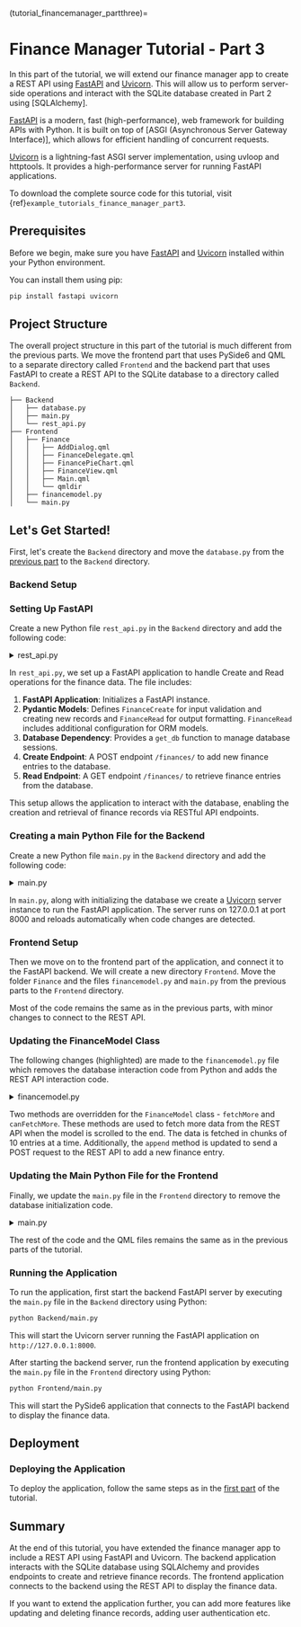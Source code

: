 (tutorial_financemanager_partthree)=

# Finance Manager Tutorial - Part 3

In this part of the tutorial, we will extend our finance manager app to create a REST API using
[FastAPI] and [Uvicorn]. This will allow us to perform server-side operations and interact with the
SQLite database created in Part 2 using [SQLAlchemy].

[FastAPI] is a modern, fast (high-performance), web framework for building APIs with Python.
It is built on top of [ASGI (Asynchronous Server Gateway Interface)], which allows for efficient
handling of concurrent requests.

[Uvicorn] is a lightning-fast ASGI server implementation, using uvloop and httptools. It provides
a high-performance server for running FastAPI applications.


To download the complete source code for this tutorial, visit
{ref}`example_tutorials_finance_manager_part3`.

## Prerequisites

Before we begin, make sure you have [FastAPI] and [Uvicorn] installed within your
Python environment.

You can install them using pip:

```bash
pip install fastapi uvicorn
```

## Project Structure

The overall project structure in this part of the tutorial is much different from the previous
parts. We move the frontend part that uses PySide6 and QML to a separate directory called `Frontend`
and the backend part that uses FastAPI to create a REST API to the SQLite database to a directory
called `Backend`.

```
├── Backend
│   ├── database.py
│   ├── main.py
│   └── rest_api.py
├── Frontend
│   ├── Finance
│   │   ├── AddDialog.qml
│   │   ├── FinanceDelegate.qml
│   │   ├── FinancePieChart.qml
│   │   ├── FinanceView.qml
│   │   ├── Main.qml
│   │   └── qmldir
│   ├── financemodel.py
│   └── main.py
```

## Let's Get Started!

First, let's create the `Backend` directory and move the `database.py` from the
[previous part](tutorial_financemanager_parttwo) to the `Backend` directory.

### Backend Setup

### Setting Up FastAPI

Create a new Python file `rest_api.py` in the `Backend` directory and add the following code:

<details>
<summary class="prominent-summary">rest_api.py</summary>

```{literalinclude} ../../../../../../../../../examples/tutorials/finance_manager/part3/Backend/rest_api.py
---
language: python
caption: rest_api.py
linenos: true
---
```
</details>

In `rest_api.py`, we set up a FastAPI application to handle Create and Read operations for the
finance data. The file includes:

1. **FastAPI Application**: Initializes a FastAPI instance.
2. **Pydantic Models**: Defines `FinanceCreate` for input validation and creating new records
and `FinanceRead` for output formatting. `FinanceRead` includes additional configuration for
ORM models.
3. **Database Dependency**: Provides a `get_db` function to manage database sessions.
4. **Create Endpoint**: A POST endpoint `/finances/` to add new finance entries to the database.
5. **Read Endpoint**: A GET endpoint `/finances/` to retrieve finance entries from the database.

This setup allows the application to interact with the database, enabling the creation and retrieval
of finance records via RESTful API endpoints.

### Creating a main Python File for the Backend

Create a new Python file `main.py` in the `Backend` directory and add the following code:

<details>
<summary class="prominent-summary">main.py</summary>

```{literalinclude} ../../../../../../../../../examples/tutorials/finance_manager/part3/Backend/main.py
---
language: python
caption: main.py
linenos: true
---
```
</details>

In `main.py`, along with initializing the database we create a [Uvicorn] server instance to run the
FastAPI application. The server runs on 127.0.0.1 at port 8000 and reloads automatically when code
changes are detected.

### Frontend Setup

Then we move on to the frontend part of the application, and connect it to the FastAPI backend.
We will create a new directory `Frontend`. Move the folder `Finance` and the files `financemodel.py`
and `main.py` from the previous parts to the `Frontend` directory.

Most of the code remains the same as in the previous parts, with minor changes to connect to the
REST API.

### Updating the FinanceModel Class

The following changes (highlighted) are made to the `financemodel.py` file which removes
the database interaction code from Python and adds the REST API interaction code.

<details>
<summary class="prominent-summary">financemodel.py</summary>

```{literalinclude} ../../../../../../../../../examples/tutorials/finance_manager/part3/Frontend/financemodel.py
---
language: python
caption: financemodel.py
linenos: true
emphasize-lines: 39-61, 104-114
---
```
</details>

Two methods are overridden for the `FinanceModel` class - `fetchMore` and `canFetchMore`. These
methods are used to fetch more data from the REST API when the model is scrolled to the end. The data
is fetched in chunks of 10 entries at a time. Additionally, the `append` method is updated to send a
POST request to the REST API to add a new finance entry.

### Updating the Main Python File for the Frontend

Finally, we update the `main.py` file in the `Frontend` directory to remove the database
initialization code.

<details>
<summary class="prominent-summary">main.py</summary>

```{literalinclude} ../../../../../../../../../examples/tutorials/finance_manager/part3/Frontend/main.py
---
language: python
caption: main.py
linenos: true
---
```
</details>

The rest of the code and the QML files remains the same as in the previous parts of the tutorial.

### Running the Application

To run the application, first start the backend FastAPI server by executing the `main.py` file in
the `Backend` directory using Python:

```bash
python Backend/main.py
```

This will start the Uvicorn server running the FastAPI application on `http://127.0.0.1:8000`.

After starting the backend server, run the frontend application by executing the `main.py` file in
the `Frontend` directory using Python:

```bash
python Frontend/main.py
```

This will start the PySide6 application that connects to the FastAPI backend to display the finance
data.

## Deployment

### Deploying the Application

To deploy the application, follow the same steps as in the
[first part](tutorial_financemanager_partone) of the tutorial.

## Summary

At the end of this tutorial, you have extended the finance manager app to include a REST API using
FastAPI and Uvicorn. The backend application interacts with the SQLite database using SQLAlchemy
and provides endpoints to create and retrieve finance records. The frontend application connects to
the backend using the REST API to display the finance data.

If you want to extend the application further, you can add more features like updating and deleting
finance records, adding user authentication etc.

[FastAPI]: https://fastapi.tiangolo.com/
[Uvicorn]: https://www.uvicorn.org/
[PyDantic]: https://pydantic-docs.helpmanual.io/
[SQAlchemy]: https://www.sqlalchemy.org/
